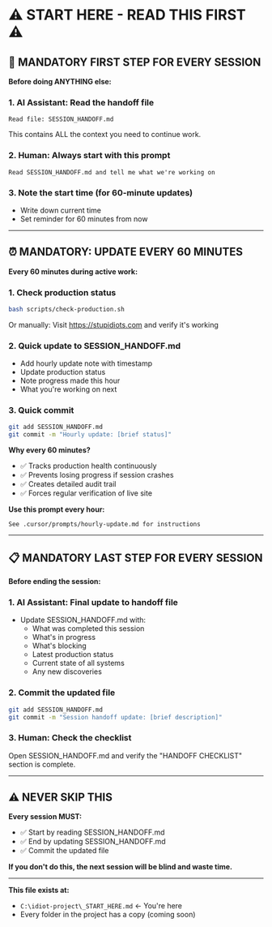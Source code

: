 # ⚠️ START HERE - READ THIS FIRST ⚠️

## 🚨 MANDATORY FIRST STEP FOR EVERY SESSION

**Before doing ANYTHING else:**

### 1. **AI Assistant: Read the handoff file**
```
Read file: SESSION_HANDOFF.md
```
This contains ALL the context you need to continue work.

### 2. **Human: Always start with this prompt**
```
Read SESSION_HANDOFF.md and tell me what we're working on
```

### 3. **Note the start time** (for 60-minute updates)
- Write down current time
- Set reminder for 60 minutes from now

---

## ⏰ MANDATORY: UPDATE EVERY 60 MINUTES

**Every 60 minutes during active work:**

### 1. **Check production status**
```bash
bash scripts/check-production.sh
```
Or manually: Visit https://stupidiots.com and verify it's working

### 2. **Quick update to SESSION_HANDOFF.md**
- Add hourly update note with timestamp
- Update production status
- Note progress made this hour
- What you're working on next

### 3. **Quick commit**
```bash
git add SESSION_HANDOFF.md
git commit -m "Hourly update: [brief status]"
```

**Why every 60 minutes?**
- ✅ Tracks production health continuously
- ✅ Prevents losing progress if session crashes
- ✅ Creates detailed audit trail
- ✅ Forces regular verification of live site

**Use this prompt every hour:**
```
See .cursor/prompts/hourly-update.md for instructions
```

---

## 📋 MANDATORY LAST STEP FOR EVERY SESSION

**Before ending the session:**

### 1. **AI Assistant: Final update to handoff file**
- Update SESSION_HANDOFF.md with:
  - What was completed this session
  - What's in progress
  - What's blocking
  - Latest production status
  - Current state of all systems
  - Any new discoveries

### 2. **Commit the updated file**
```bash
git add SESSION_HANDOFF.md
git commit -m "Session handoff update: [brief description]"
```

### 3. **Human: Check the checklist**
Open SESSION_HANDOFF.md and verify the "HANDOFF CHECKLIST" section is complete.

---

## ⚠️ NEVER SKIP THIS

**Every session MUST:**
- ✅ Start by reading SESSION_HANDOFF.md
- ✅ End by updating SESSION_HANDOFF.md
- ✅ Commit the updated file

**If you don't do this, the next session will be blind and waste time.**

---

**This file exists at:**
- `C:\idiot-project\_START_HERE.md` ← You're here
- Every folder in the project has a copy (coming soon)


